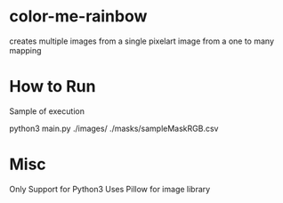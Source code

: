# color-me-rainbow
creates multiple images from a single pixelart image from a one to many mapping

# How to Run
Sample of execution

python3 main.py ./images/ ./masks/sampleMaskRGB.csv

# Misc
Only Support for Python3
Uses Pillow for image library